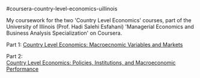 #coursera-country-level-economics-uillinois

My coursework for the two 'Country Level Economics' 
courses, part of the University of Illinois (Prof. Hadi 
Salehi Esfahani) 'Managerial Economics and Business 
Analysis Specialization' on Coursera.  
  
Part 1: 
[Country Level Economics: Macroecnomic Variables and 
Markets](https://www.coursera.org/learn/country-level-economics)
  
Part 2:  
[Country Level Economics: Policies, Institutions, and Macroeconomic 
Performance](https://coursera.org/learn/macroeconomic-factors)  
  
   


